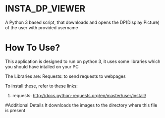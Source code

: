 # INSTA_DP_VIEWER
A Python 3 based script, that downloads and opens the DP(Display Picture) of the user with provided username

# How To Use?
This application is designed to run on python 3, it uses some libraries which you should have intalled on your PC

The Libraries are:
Requests: to send requests to webpages

To install these, refer to these links:
1) requests: http://docs.python-requests.org/en/master/user/install/

#Additional Details
It downloads the images to the directory where this file is present
